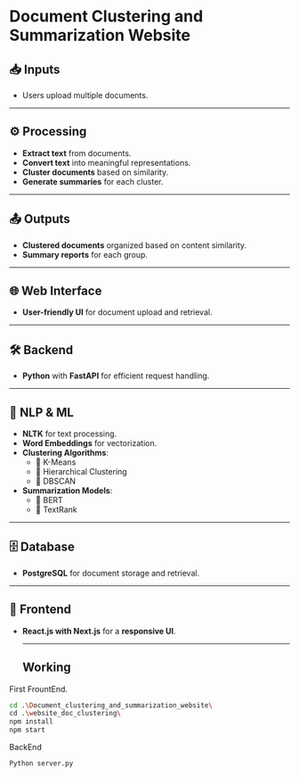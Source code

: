 # **Document Clustering and Summarization Website**

## **📥 Inputs**
- Users upload multiple documents.

---

## **⚙️ Processing**
- **Extract text** from documents.
- **Convert text** into meaningful representations.
- **Cluster documents** based on similarity.
- **Generate summaries** for each cluster.

---

## **📤 Outputs**
- **Clustered documents** organized based on content similarity.
- **Summary reports** for each group.

---

## **🌐 Web Interface**
- **User-friendly UI** for document upload and retrieval.

---

## **🛠️ Backend**
- **Python** with **FastAPI** for efficient request handling.

---

## **🤖 NLP & ML**
- **NLTK** for text processing.
- **Word Embeddings** for vectorization.
- **Clustering Algorithms**:
  - 🔹 K-Means
  - 🔹 Hierarchical Clustering
  - 🔹 DBSCAN
- **Summarization Models**:
  - 🔹 BERT
  - 🔹 TextRank

---

## **🗄️ Database**
- **PostgreSQL** for document storage and retrieval.

---

## **🎨 Frontend**
- **React.js with Next.js** for a **responsive UI**.

  ---
  ## Working 

First FrountEnd.

```bash
cd .\Document_clustering_and_summarization_website\
cd .\website_doc_clustering\
npm install
npm start
```

BackEnd
```bash
Python server.py
```
